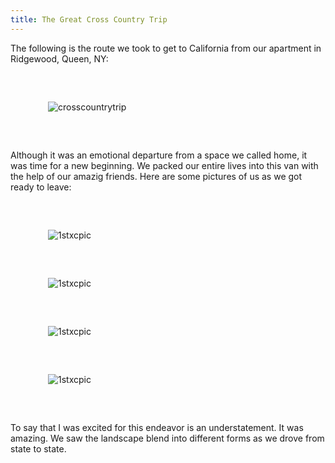 ```yaml
---
title: The Great Cross Country Trip
---
```



The following is the route we took to get to California from our apartment in Ridgewood, Queen, NY:

<p style="margin: 60px;"><img src="{{site.url }}{{site.baseurl}}/src/assets/img/postpix/CrossCountrytrip.png" alt="crosscountrytrip" /></p>

Although it was an emotional departure from a space we called home, it was time for a new beginning. We packed our entire lives into this van with the help of our amazig friends. Here are some pictures of us as we got ready to leave:

<p style="margin: 60px;"><img src="{{site.url }}{{site.baseurl}}/src/assets/img/crosscountrytrip/1 1ridgewood.jpg" alt="1stxcpic" /></p>


<p style="margin: 60px;"><img src="{{site.url }}{{site.baseurl}}/src/assets/img/crosscountrytrip/1 2ridgewood.jpg" alt="1stxcpic" /></p>


<p style="margin: 60px;"><img src="{{site.url }}{{site.baseurl}}/src/assets/img/crosscountrytrip/1 3ridgewood.jpg" alt="1stxcpic" /></p>


<p style="margin: 60px;"><img src="{{site.url }}{{site.baseurl}}/src/assets/img/crosscountrytrip/1 4ridgewood.jpg" alt="1stxcpic" /></p>

To say that I was excited for this endeavor is an understatement. It was amazing. We saw the landscape blend into different forms as we drove from state to state. 
